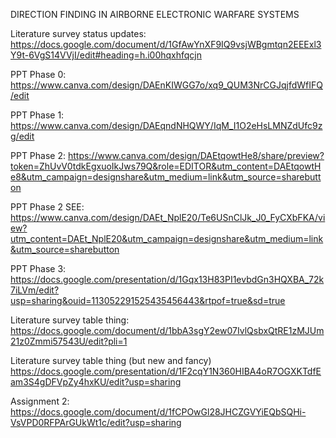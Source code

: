 DIRECTION FINDING IN AIRBORNE ELECTRONIC WARFARE SYSTEMS

Literature survey status updates: https://docs.google.com/document/d/1GfAwYnXF9IQ9vsjWBgmtqn2EEExl3Y9t-6VgS14VVjI/edit#heading=h.i00hqxhfqcjn

PPT Phase 0: https://www.canva.com/design/DAEnKIWGG7o/xq9_QUM3NrCGJqjfdWfIFQ/edit

PPT Phase 1: https://www.canva.com/design/DAEqndNHQWY/IqM_I1O2eHsLMNZdUfc9zg/edit

PPT Phase 2: https://www.canva.com/design/DAEtqowtHe8/share/preview?token=ZhUvV0tdkEgxuoIkJws79Q&role=EDITOR&utm_content=DAEtqowtHe8&utm_campaign=designshare&utm_medium=link&utm_source=sharebutton

PPT Phase 2 SEE: https://www.canva.com/design/DAEt_NplE20/Te6USnClJk_J0_FyCXbFKA/view?utm_content=DAEt_NplE20&utm_campaign=designshare&utm_medium=link&utm_source=sharebutton

PPT Phase 3: https://docs.google.com/presentation/d/1Gqx13H83PI1evbdGn3HQXBA_72k7iLVm/edit?usp=sharing&ouid=113052291525435456443&rtpof=true&sd=true

Literature survey table thing: https://docs.google.com/document/d/1bbA3sgY2ew07IvlQsbxQtRE1zMJUm21z0Zmmi57543U/edit?pli=1

Literature survey table thing (but new and fancy)
https://docs.google.com/presentation/d/1F2cqY1N360HIBA4oR7OGXKTdfEam3S4gDFVpZy4hxKU/edit?usp=sharing

Assignment 2: https://docs.google.com/document/d/1fCPOwGl28JHCZGVYiEQbSQHi-VsVPD0RFPArGUkWt1c/edit?usp=sharing
